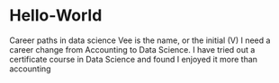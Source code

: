# Hello-World
Career paths in data science
Vee is the name, or the initial (V)
I need a career change from Accounting to Data Science.
I have tried out a certificate course in Data Science and found I enjoyed it more than accounting
